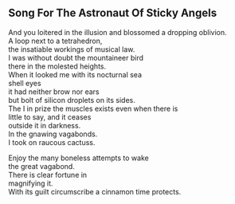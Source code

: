 Song For The Astronaut Of Sticky Angels
---------------------------------------
And you loitered in the illusion and blossomed a dropping oblivion.  
A loop next to a tetrahedron,  
the insatiable workings of musical law.  
I was without doubt the mountaineer bird  
there in the molested heights.  
When it looked me with its nocturnal sea  
shell eyes  
it had neither brow nor ears  
but bolt of silicon droplets on its sides.  
The I in prize the muscles exists even when there is  
little to say, and it ceases  
outside it in darkness.  
In the gnawing vagabonds.  
I took on raucous cactuss.  
  
Enjoy the many boneless attempts to wake  
the great vagabond.  
There is clear fortune in  
magnifying it.  
With its guilt circumscribe a cinnamon time protects.  
